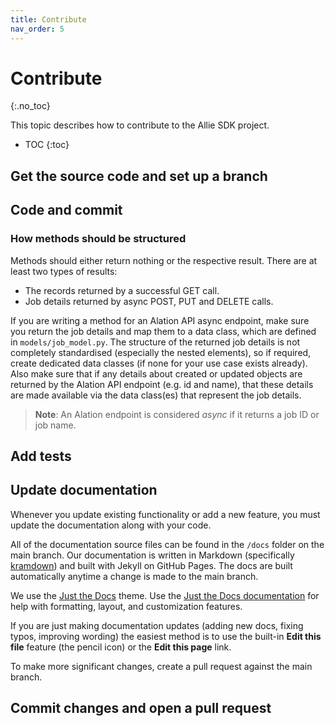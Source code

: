```yaml
---
title: Contribute
nav_order: 5
---
```


# Contribute
{:.no_toc}

This topic describes how to contribute to the Allie SDK project.

* TOC
{:toc}

## Get the source code and set up a branch

## Code and commit

### How methods should be structured

Methods should either return nothing or the respective result. There are at least two types of results:

- The records returned by a successful GET call.
- Job details returned by async POST, PUT and DELETE calls. 

If you are writing a method for an Alation API async endpoint, make sure you return the job details and map them to a data class, which are defined in `models/job_model.py`. The structure of the returned job details is not completely standardised (especially the nested elements), so if required, create dedicated data classes (if none for your use case exists already). Also make sure that if any details about created or updated objects are returned by the Alation API endpoint (e.g. id and name), that these details are made available via the data class(es) that represent the job details.

> **Note**: An Alation endpoint is considered *async* if it returns a job ID or job name.


## Add tests

## Update documentation

Whenever you update existing functionality or add a new feature, you must update the documentation along with your code.

All of the documentation source files can be found in the `/docs` folder on the main branch. Our documentation is written in Markdown (specifically [kramdown](https://kramdown.gettalong.org/quickref.html)) and built with Jekyll on GitHub Pages. The docs are built automatically anytime a change is made to the main branch.

We use the [Just the Docs](https://github.com/just-the-docs/just-the-docs) theme. Use the [Just the Docs documentation](https://just-the-docs.com/) for help with formatting, layout, and customization features.

If you are just making documentation updates (adding new docs, fixing typos, improving wording) the easiest method is to use the built-in **Edit this file** feature (the pencil icon) or the **Edit this page** link.

To make more significant changes, create a pull request against the main branch.

## Commit changes and open a pull request
